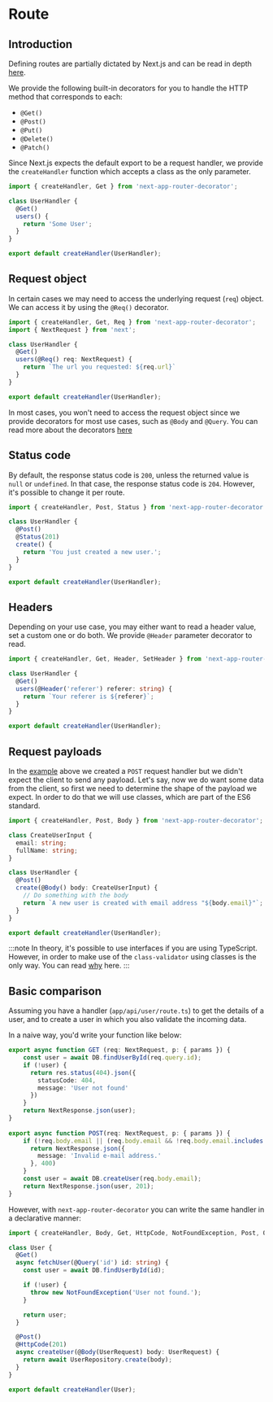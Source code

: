 # Route
## Introduction

Defining routes are partially dictated by Next.js and can be read in depth [here](https://nextjs.org/docs/app/building-your-application/routing/route-handlers).

We provide the following built-in decorators for you to handle the HTTP method that corresponds to each:
* `@Get()`
* `@Post()`
* `@Put()`
* `@Delete()`
* `@Patch()`

Since Next.js expects the default export to be a request handler, we provide the `createHandler` function which accepts a class as the only parameter.

```ts
import { createHandler, Get } from 'next-app-router-decorator';

class UserHandler {
  @Get()
  users() {
    return 'Some User';
  }
}

export default createHandler(UserHandler);
```

## Request object

In certain cases we may need to access the underlying request (`req`) object. We can access it by using the `@Req()` decorator.

```ts
import { createHandler, Get, Req } from 'next-app-router-decorator';
import { NextRequest } from 'next';

class UserHandler {
  @Get()
  users(@Req() req: NextRequest) {
    return `The url you requested: ${req.url}`
  }
}

export default createHandler(UserHandler);
```

In most cases, you won't need to access the request object since we provide decorators for most use cases, such as `@Body` and `@Query`. You can read more about the decorators [here](./decorators)

## Status code

By default, the response status code is `200`, unless the returned value is `null` or `undefined`. In that case, the response status code is `204`. However, it's possible to change it per route.

```ts
import { createHandler, Post, Status } from 'next-app-router-decorator';

class UserHandler {
  @Post()
  @Status(201)
  create() {
    return 'You just created a new user.';
  }
}

export default createHandler(UserHandler);
```

## Headers

Depending on your use case, you may either want to read a header value, set a custom one or do both. We provide `@Header` parameter decorator to read.

```ts
import { createHandler, Get, Header, SetHeader } from 'next-app-router-decorator';

class UserHandler {
  @Get()
  users(@Header('referer') referer: string) {
    return `Your referer is ${referer}`;
  }
}

export default createHandler(UserHandler);
```

## Request payloads

In the [example](#status-code) above we created a `POST` request handler but we didn't expect the client to send any payload. Let's say, now we do want some data from the client, so first we need to determine the shape of the payload we expect. In order to do that we will use classes, which are part of the ES6 standard.

```ts
import { createHandler, Post, Body } from 'next-app-router-decorator';

class CreateUserInput {
  email: string;
  fullName: string;
}

class UserHandler {
  @Post()
  create(@Body() body: CreateUserInput) {
    // Do something with the body
    return `A new user is created with email address "${body.email}"`;
  }
}

export default createHandler(UserHandler);
```

:::note
In theory, it's possible to use interfaces if you are using TypeScript. However, in order to make use of the `class-validator` using classes is the only way. You can read [why](/docs/validation#class-vs-interface) here.
:::
## Basic comparison

Assuming you have a handler (`app/api/user/route.ts`) to get the details of a user, and to create a user in which you also validate the incoming data.

In a naive way, you'd write your function like below:

```ts
export async function GET (req: NextRequest, p: { params }) {
    const user = await DB.findUserById(req.query.id);
    if (!user) {
      return res.status(404).json({
        statusCode: 404,
        message: 'User not found'
      })
    }
    return NextResponse.json(user);
}
  
export async function POST(req: NextRequest, p: { params }) {
    if (!req.body.email || (req.body.email && !req.body.email.includes('@'))) {
      return NextResponse.json({
        message: 'Invalid e-mail address.'
      }, 400)
    }
    const user = await DB.createUser(req.body.email);
    return NextResponse.json(user, 201);
}
```

However, with `next-app-router-decorator` you can write the same handler in a declarative manner:

```ts
import { createHandler, Body, Get, HttpCode, NotFoundException, Post, Query, ValidationPipe } from 'next-app-router-decorator';

class User {
  @Get()
  async fetchUser(@Query('id') id: string) {
    const user = await DB.findUserById(id);

    if (!user) {
      throw new NotFoundException('User not found.');
    }

    return user;
  }

  @Post()
  @HttpCode(201)
  async createUser(@Body(UserRequest) body: UserRequest) {
    return await UserRepository.create(body);
  }
}

export default createHandler(User);
```